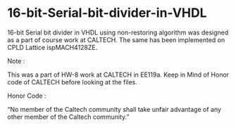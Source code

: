 # 16-bit-Serial-bit-divider-in-VHDL
16-bit Serial bit divider in VHDL using non-restoring algorithm was designed as a part of course work at CALTECH. The same has been implemented on CPLD Lattice ispMACH4128ZE.

Note :

This was a part of HW-8 work at CALTECH in EE119a. Keep in Mind of Honor code of CALTECH before looking at the files.

Honor Code :

“No member of the Caltech community shall take unfair advantage of any other member of the Caltech community.”

